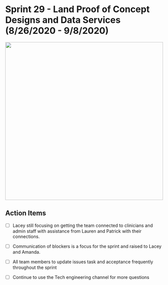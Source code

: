# Sprint 29 - Land Proof of Concept Designs and Data Services (8/26/2020 - 9/8/2020)

<img src="https://lh6.googleusercontent.com/gnpRHlErI3plA18q7WHSubJAIj94pkuSWsUJwBrR6xz83m9oAYVpf2cSssrsr--iNbkomPApmpfcvjIYDaZr5NtpAGxVbHdXTo6gCiYBPJnxi79SAVX5lZ9wV92RrPtRqBhcM554" width="500">

## Action Items

 - [ ]  Lacey still focusing on getting the team connected to clinicians and admin staff with assistance from Lauren and Patrick with their connections.
 - [ ] Communication of blockers is a focus for the sprint and raised to Lacey and Amanda.
 - [ ] All team members to update issues task and acceptance frequently throughout the sprint
 - [ ] Continue to use the Tech engineering channel for more questions 

